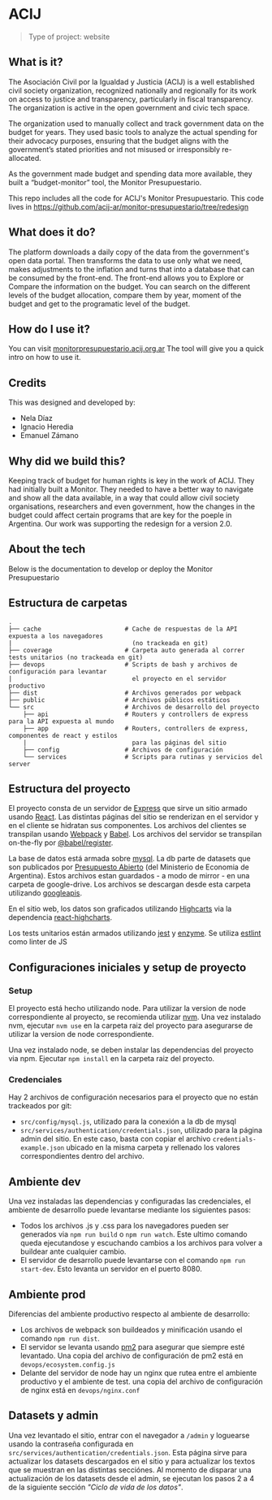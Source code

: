 # ACIJ 
>Type of project: website

## What is it?
The Asociación Civil por la Igualdad y Justicia (ACIJ) is a well established civil society organization, recognized nationally and regionally for its work on access to justice and transparency, particularly in fiscal transparency. The organization is active in the open government and civic tech space. 

The organization used to  manually collect and track government data on the budget for years. They used basic tools to analyze the actual spending for their advocacy purposes, ensuring that the budget aligns with the government’s stated priorities and not misused or irresponsibly re-allocated. 

As the government made budget and spending data more available, they built  a “budget-monitor” tool, the Monitor Presupuestario.

This repo includes all the code for ACIJ's Monitor Presupuestario. This code lives in https://github.com/acij-ar/monitor-presupuestario/tree/redesign

## What does it do?

The platform downloads a daily copy of the data from the government's open data portal. Then transforms the data to use only what we need, makes adjustments to the inflation and turns that into a database that can be consumed by the front-end. 
The front-end allows you to Explore or Compare the information on the budget. You can search on the different levels of the budget allocation, compare them by year, moment of the budget and get to the programatic level of the budget.

## How do I use it?

You can visit [monitorpresupuestario.acij.org.ar](http://monitorpresupuestario.acij.org.ar/) The tool will give you a quick intro on how to use it. 

## Credits

This was designed and developed by:
- Nela Díaz
- Ignacio Heredia
- Emanuel Zámano

## Why did we build this?

Keeping track of budget for human rights is key in the work of ACIJ. They had initially built a Monitor. They needed to have a better way to navigate and show all the data available, in a way that could allow civil society organisations, researchers and even government, how the changes in the budget could affect certain programs that are key for the poeple in Argentina. 
 Our work was supporting the redesign for a version 2.0.
 
 ## About the tech
 Below is the documentation to develop or deploy the Monitor Presupuestario

## Estructura de carpetas

```
.
├── cache                       # Cache de respuestas de la API expuesta a los navegadores 
|                                 (no trackeada en git)
├── coverage                    # Carpeta auto generada al correr tests unitarios (no trackeada en git)
├── devops                      # Scripts de bash y archivos de configuración para levantar
|                                 el proyecto en el servidor productivo
├── dist                        # Archivos generados por webpack
├── public                      # Archivos públicos estáticos
└── src                         # Archivos de desarrollo del proyecto
    ├── api                     # Routers y controllers de express para la API expuesta al mundo
    ├── app                     # Routers, controllers de express, componentes de react y estilos 
    |                             para las páginas del sitio
    ├── config                  # Archivos de configuración
    └── services                # Scripts para rutinas y servicios del server
```

## Estructura del proyecto

El proyecto consta de un servidor de [Express](https://expressjs.com/) que sirve un sitio armado usando
[React](https://reactjs.org/). Las distintas páginas del sitio se renderizan en el servidor y en el cliente se
hidratan sus componentes. Los archivos del clientes se transpilan usando [Webpack](https://webpack.js.org/)
y [Babel](https://babeljs.io/). Los archivos del servidor se transpilan on-the-fly por
[@babel/register](https://babeljs.io/docs/en/babel-register).

La base de datos está armada sobre [mysql](https://www.sqlite.org/index.html). La db parte de datasets que son 
publicados por [Presupuesto Abierto](https://www.presupuestoabierto.gob.ar/sici/datos-abiertos#) (del Ministerio 
de Economia de Argentina). Estos archivos estan guardados - a modo de mirror - en una carpeta de google-drive. Los
archivos se descargan desde esta carpeta utilizando [googleapis](https://www.npmjs.com/package/googleapis).

En el sitio web, los datos son graficados utilizando [Highcarts](https://www.highcharts.com/) via la dependencia 
[react-highcharts](https://www.npmjs.com/package/react-highcharts). 

Los tests unitarios están armados utilizando [jest](https://jestjs.io/) y [enzyme](https://enzymejs.github.io/enzyme/).
Se utiliza [estlint](https://eslint.org/) como linter de JS

## Configuraciones iniciales y setup de proyecto

### Setup

El proyecto está hecho utilizando node. Para utilizar la version de node correspondiente
al proyecto, se recomienda utilizar [nvm](https://github.com/nvm-sh/nvm). Una vez instalado
nvm, ejecutar `nvm use` en la carpeta raiz del proyecto para asegurarse de utilizar la
version de node correspondiente. 

Una vez instalado node, se deben instalar las dependencias del proyecto via npm. Ejecutar
`npm install` en la carpeta raiz del proyecto.

### Credenciales

Hay 2 archivos de configuración necesarios para el proyecto que no están trackeados por git:

- `src/config/mysql.js`, utilizado para la conexión a la db de mysql
- `src/services/authentication/credentials.json`, utilizado para la página admin del sitio. En este caso, basta con
copiar el archivo `credentials-example.json` ubicado en la misma carpeta y rellenado los valores correspondientes 
dentro del archivo.

## Ambiente dev

Una vez instaladas las dependencias y configuradas las credenciales, el ambiente de desarrollo puede levantarse
mediante los siguientes pasos:  

- Todos los archivos .js y .css para los navegadores pueden ser generados via `npm run build` o `npm run watch`. Este
ultimo comando queda ejecutandose y escuchando cambios a los archivos para volver a buildear ante cualquier cambio.
- El servidor de desarrollo puede levantarse con el comando `npm run start-dev`. Esto levanta un servidor en el puerto 8080. 

## Ambiente prod

Diferencias del ambiente productivo respecto al ambiente de desarrollo:

- Los archivos de webpack son buildeados y minificación usando el comando `npm run dist`.
- El servidor se levanta usando [pm2](https://pm2.keymetrics.io/) para asegurar que siempre esté levantado. Una copia 
del archivo de configuración de pm2 está en `devops/ecosystem.config.js`
- Delante del servidor de node hay un nginx que rutea entre el ambiente productivo y el ambiente de test. una copia 
del archivo de configuración de nginx está en `devops/nginx.conf`

## Datasets y admin

Una vez levantado el sitio, entrar con el navegador a `/admin` y loguearse usando la contraseña configurada en 
`src/services/authentication/credentials.json`. Esta página sirve para actualizar los datasets descargados en el 
sitio y para actualizar los textos que se muestran en las distintas secciónes. Al momento de disparar una
actualización de los datasets desde el admin, se ejecutan los pasos 2 a 4 de la siguiente sección _"Ciclo de vida de los datos"_. 
